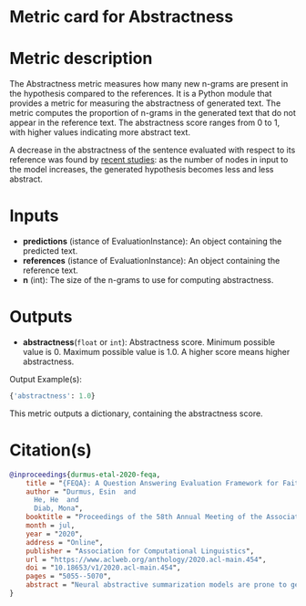 # Metric card for Abstractness

# Metric description
The Abstractness metric measures how many new n-grams are present in the hypothesis compared to the references.
It is a Python module that provides a metric for measuring the abstractness of generated text. The metric computes the proportion of n-grams in the generated text that do not appear in the reference text. The abstractness score ranges from 0 to 1, with higher values indicating more abstract text.

A decrease in the abstractness of the sentence evaluated with respect to its reference was found by [recent studies](https://github.com/esdurmus/feqa): as the number of nodes in input to the model increases, the generated hypothesis becomes less and less abstract.

# Inputs
- **predictions** (istance of EvaluationInstance): An object containing the predicted text.
- **references** (istance of EvaluationInstance): An object containing the reference text.
- **n** (int): The size of the n-grams to use for computing abstractness.

# Outputs
- **abstractness**(`float` or `int`): Abstractness score. Minimum possible value is 0. Maximum possible value is 1.0. A higher score means higher abstractness.

Output Example(s):
```python
{'abstractness': 1.0}
```

This metric outputs a dictionary, containing the abstractness score.

# Citation(s)
```bibtex
@inproceedings{durmus-etal-2020-feqa,
    title = "{FEQA}: A Question Answering Evaluation Framework for Faithfulness Assessment in Abstractive Summarization",
    author = "Durmus, Esin  and
      He, He  and
      Diab, Mona",
    booktitle = "Proceedings of the 58th Annual Meeting of the Association for Computational Linguistics",
    month = jul,
    year = "2020",
    address = "Online",
    publisher = "Association for Computational Linguistics",
    url = "https://www.aclweb.org/anthology/2020.acl-main.454",
    doi = "10.18653/v1/2020.acl-main.454",
    pages = "5055--5070",
    abstract = "Neural abstractive summarization models are prone to generate content inconsistent with the source document, i.e. unfaithful. Existing automatic metrics do not capture such mistakes effectively. We tackle the problem of evaluating faithfulness of a generated summary given its source document. We first collected human annotations of faithfulness for outputs from numerous models on two datasets. We find that current models exhibit a trade-off between abstractiveness and faithfulness: outputs with less word overlap with the source document are more likely to be unfaithful. Next, we propose an automatic question answering (QA) based metric for faithfulness, FEQA, which leverages recent advances in reading comprehension. Given question-answer pairs generated from the summary, a QA model extracts answers from the document; non-matched answers indicate unfaithful information in the summary. Among metrics based on word overlap, embedding similarity, and learned language understanding models, our QA-based metric has significantly higher correlation with human faithfulness scores, especially on highly abstractive summaries.",
}
```
